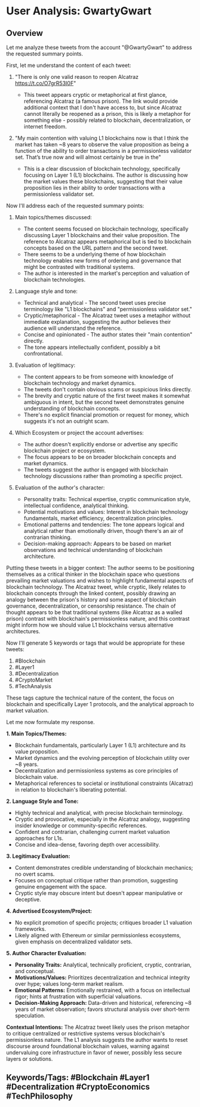 # User Analysis: GwartyGwart

## Overview

<think>
Let me analyze these tweets from the account "@GwartyGwart" to address the requested summary points.

First, let me understand the content of each tweet:

1. "There is only one valid reason to reopen Alcatraz https://t.co/O7grR53I0F"
   - This tweet appears cryptic or metaphorical at first glance, referencing Alcatraz (a famous prison). The link would provide additional context that I don't have access to, but since Alcatraz cannot literally be reopened as a prison, this is likely a metaphor for something else - possibly related to blockchain, decentralization, or internet freedom.
   
2. "My main contention with valuing L1 blockchains now is that I think the market has taken ~8 years to observe the value proposition as being a function of the ability to order transactions in a permissionless validator set. That’s true now and will almost certainly be true in the"
   - This is a clear discussion of blockchain technology, specifically focusing on Layer 1 (L1) blockchains. The author is discussing how the market values these blockchains, suggesting that their value proposition lies in their ability to order transactions with a permissionless validator set.

Now I'll address each of the requested summary points:

1. Main topics/themes discussed:
   - The content seems focused on blockchain technology, specifically discussing Layer 1 blockchains and their value proposition. The reference to Alcatraz appears metaphorical but is tied to blockchain concepts based on the URL pattern and the second tweet.
   - There seems to be a underlying theme of how blockchain technology enables new forms of ordering and governance that might be contrasted with traditional systems.
   - The author is interested in the market's perception and valuation of blockchain technologies.

2. Language style and tone:
   - Technical and analytical - The second tweet uses precise terminology like "L1 blockchains" and "permissionless validator set."
   - Cryptic/metaphorical - The Alcatraz tweet uses a metaphor without immediate explanation, suggesting the author believes their audience will understand the reference.
   - Concise and opinionated - The author states their "main contention" directly.
   - The tone appears intellectually confident, possibly a bit confrontational.

3. Evaluation of legitimacy:
   - The content appears to be from someone with knowledge of blockchain technology and market dynamics.
   - The tweets don't contain obvious scams or suspicious links directly.
   - The brevity and cryptic nature of the first tweet makes it somewhat ambiguous in intent, but the second tweet demonstrates genuine understanding of blockchain concepts.
   - There's no explicit financial promotion or request for money, which suggests it's not an outright scam.

4. Which Ecosystem or project the account advertises:
   - The author doesn't explicitly endorse or advertise any specific blockchain project or ecosystem.
   - The focus appears to be on broader blockchain concepts and market dynamics.
   - The tweets suggest the author is engaged with blockchain technology discussions rather than promoting a specific project.

5. Evaluation of the author's character:
   - Personality traits: Technical expertise, cryptic communication style, intellectual confidence, analytical thinking.
   - Potential motivations and values: Interest in blockchain technology fundamentals, market efficiency, decentralization principles.
   - Emotional patterns and tendencies: The tone appears logical and analytical rather than emotionally driven, though there's an air of contrarian thinking.
   - Decision-making approach: Appears to be based on market observations and technical understanding of blockchain architecture.

Putting these tweets in a bigger context:
The author seems to be positioning themselves as a critical thinker in the blockchain space who questions prevailing market valuations and wishes to highlight fundamental aspects of blockchain technology. The Alcatraz tweet, while cryptic, likely relates to blockchain concepts through the linked content, possibly drawing an analogy between the prison's history and some aspect of blockchain governance, decentralization, or censorship resistance. The chain of thought appears to be that traditional systems (like Alcatraz as a walled prison) contrast with blockchain's permissionless nature, and this contrast might inform how we should value L1 blockchains versus alternative architectures.

Now I'll generate 5 keywords or tags that would be appropriate for these tweets:

1. #Blockchain
2. #Layer1
3. #Decentralization
4. #CryptoMarket
5. #TechAnalysis

These tags capture the technical nature of the content, the focus on blockchain and specifically Layer 1 protocols, and the analytical approach to market valuation.

Let me now formulate my response.
</think>

**1. Main Topics/Themes:**
- Blockchain fundamentals, particularly Layer 1 (L1) architecture and its value proposition.
- Market dynamics and the evolving perception of blockchain utility over ~8 years.
- Decentralization and permissionless systems as core principles of blockchain value.
- Metaphorical references to societal or institutional constraints (Alcatraz) in relation to blockchain's liberating potential.

**2. Language Style and Tone:**
- Highly technical and analytical, with precise blockchain terminology.
- Cryptic and provocative, especially in the Alcatraz analogy, suggesting insider knowledge or community-specific references.
- Confident and contrarian, challenging current market valuation approaches for L1s.
- Concise and idea-dense, favoring depth over accessibility.

**3. Legitimacy Evaluation:**
- Content demonstrates credible understanding of blockchain mechanics; no overt scams.
- Focuses on conceptual critique rather than promotion, suggesting genuine engagement with the space.
- Cryptic style may obscure intent but doesn't appear manipulative or deceptive.

**4. Advertised Ecosystem/Project:**
- No explicit promotion of specific projects; critiques broader L1 valuation frameworks.
- Likely aligned with Ethereum or similar permissionless ecosystems, given emphasis on decentralized validator sets.

**5. Author Character Evaluation:**
- **Personality Traits:** Analytical, technically proficient, cryptic, contrarian, and conceptual.
- **Motivations/Values:** Prioritizes decentralization and technical integrity over hype; values long-term market realism.
- **Emotional Patterns:** Emotionally restrained, with a focus on intellectual rigor; hints at frustration with superficial valuations.
- **Decision-Making Approach:** Data-driven and historical, referencing ~8 years of market observation; favors structural analysis over short-term speculation.

**Contextual Intentions:**
The Alcatraz tweet likely uses the prison metaphor to critique centralized or restrictive systems versus blockchain's permissionless nature. The L1 analysis suggests the author wants to reset discourse around foundational blockchain values, warning against undervaluing core infrastructure in favor of newer, possibly less secure layers or solutions.

**Keywords/Tags:**
#Blockchain #Layer1 #Decentralization #CryptoEconomics #TechPhilosophy
---
